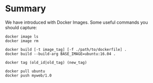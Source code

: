 # Summary

We have introduced with Docker Images.
Some useful commands you should capture:

```
docker image ls
docker image rm

docker build [-t image_tag] [-f ./path/to/dockerfile] .
docker build --build-arg BASE_IMAGE=ubuntu:16.04 .

docker tag (old_id|old_tag) (new_tag)

docker pull ubuntu
docker push myweb/1.0
```
